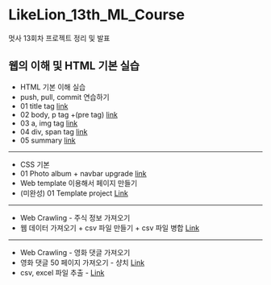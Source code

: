 # LikeLion_13th_ML_Course

멋사 13회차 프로젝트 정리 및 발표

## 웹의 이해 및 HTML 기본 실습

- HTML 기본 이해 실습
- push, pull, commit 연습하기
- 01 title tag [link](https://github.com/JYPark-Code/LikeLion_13th_ML_Course/blob/main/html/01_html_title.html)
- 02 body, p tag +(pre tag) [link](https://github.com/JYPark-Code/LikeLion_13th_ML_Course/blob/main/html/02_html_body_p.html)
- 03 a, img tag [link](https://github.com/JYPark-Code/LikeLion_13th_ML_Course/blob/main/html/03_html_link_img.html)
- 04 div, span tag [link](https://github.com/JYPark-Code/LikeLion_13th_ML_Course/blob/main/html/04_html_div_span.html)
- 05 summary [link](https://github.com/JYPark-Code/LikeLion_13th_ML_Course/blob/main/html/05_html_summary.html)
- - -
- CSS 기본
- 01 Photo album + navbar upgrade [link](https://jypark-code.github.io/LikeLion_13th_ML_Course/Photo_Album/11_photo_album_assignment)
- Web template 이용해서 페이지 만들기
- (미완성) 01 Template project [Link](https://jypark-code.github.io/LikeLion_13th_ML_Course/Web_template/index.html)
- - -
- Web Crawling - 주식 정보 가져오기
- 웹 데이터 가져오기 + csv 파일 만들기 + csv 파일 병합 [Link](https://github.com/JYPark-Code/LikeLion_13th_ML_Course/blob/main/Stock_Data_Crawling/05_KOSPI_exercise.py)
- - - 
- Web Crawling - 영화 댓글 가져오기
- 영화 댓글 50 페이지 가져오기 - 샹치 [Link](https://github.com/JYPark-Code/LikeLion_13th_ML_Course/blob/main/Assignment_movie.py)
- csv, excel 파일 추출 - [Link](https://github.com/JYPark-Code/LikeLion_13th_ML_Course/blob/main/text_visualization.py)
